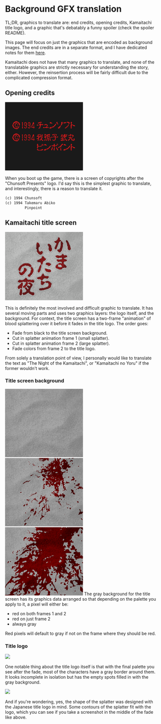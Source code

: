 # Background GFX translation
TL;DR, graphics to translate are: end credits, opening credits, Kamaitachi title logo, and a graphic that's debatably a funny spoiler (check the spoiler README).

This page will focus on just the graphics that are encoded as background images. The end credits are in a separate format, and I have dedicated notes for them [here](/end%20credits/NOTES%20end%credits.txt).

Kamaitachi does not have that many graphics to translate, and none of the translatable graphics are strictly necessary for understanding the story, either. However, the reinsertion process will be fairly difficult due to the complicated compression format.

## Opening credits
![](/repo%20images/opening%20credits%20screenshot.png)

When you boot up the game, there is a screen of copyrights after the "Chunsoft Presents" logo. I'd say this is the simplest graphic to translate, and interestingly, there is a reason to translate it.
```
(c) 1994 Chunsoft
(c) 1994 Takemaru Abiko
         Pinpoint
```

## Kamaitachi title screen
![](/repo%20images/title%20screen%20screenshot.png)

This is definitely the most involved and difficult graphic to translate. It has several moving parts and uses two graphics layers: the logo itself, and the background. For context, the title screen has a two-frame "animation" of blood splattering over it before it fades in the title logo. The order goes:
- Fade from black to the title screen background.
- Cut in splatter animation frame 1 (small splatter).
- Cut in splatter animation frame 2 (large splatter).
- Fade colors from frame 2 to the title logo.

From solely a translation point of view, I personally would like to translate the text as "The Night of the Kamaitachi", or "Kamaitachi no Yoru" if the former wouldn't work.

### Title screen background
![](/repo%20images/title%20screen%20background%20basic.png)
![](/repo%20images/title%20screen%20background%20frame%201.png)
![](/repo%20images/title%20screen%20background%20frame%202.png)
The gray background for the title screen has its graphics data arranged so that depending on the palette you apply to it, a pixel will either be:
- red on both frames 1 and 2
- red on just frame 2
- always gray

Red pixels will default to gray if not on the frame where they should be red.

### Title logo
![](/repo%20images/title%20logo.png)

One notable thing about the title logo itself is that with the final palette you see after the fade, most of the characters have a gray border around them. It looks incomplete in isolation but has the empty spots filled in with the gray background.

![](/repo%20images/title%20logo%20in%20middle%20of%20fade%20to%20logo.png)

And if you're wondering, yes, the shape of the splatter was designed with the Japanese title logo in mind. Some contours of the splatter fit with the logo, which you can see if you take a screenshot in the middle of the fade like above.
